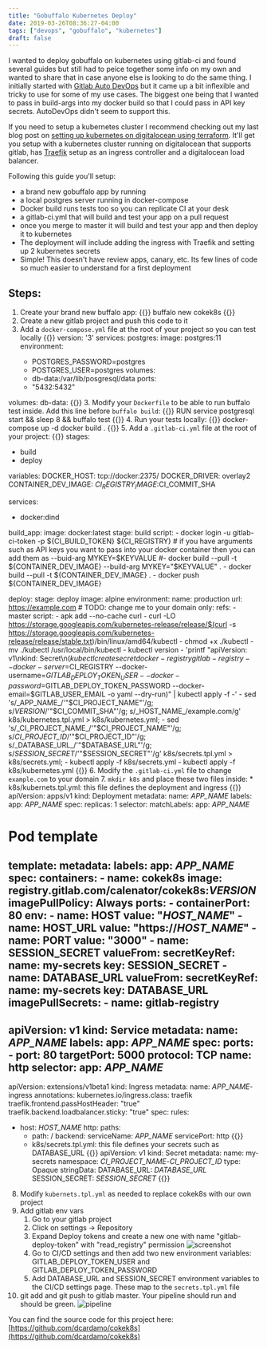 ```yaml
---
title: "Gobuffalo Kubernetes Deploy"
date: 2019-03-26T08:36:27-04:00
tags: ["devops", "gobuffalo", "kubernetes"]
draft: false
---
```


I wanted to deploy gobuffalo on kubernetes using gitlab-ci and found several guides but still had to peice together some info on my own and wanted to share that in case anyone else is looking to do the same thing.   I initially started with [Gitlab Auto DevOps](https://docs.gitlab.com/ee/topics/autodevops/) but it came up a bit inflexible and tricky to use for some of my use cases.   The biggest one being that I wanted to pass in build-args into my docker build so that I could pass in API key secrets.  AutoDevOps didn't seem to support this.

If you need to setup a kubernetes cluster I recommend checking out my last blog post on [setting up kubernetes on digitalocean using terraform](/terraform-digitalocean-kubernetes).  It'll get you setup with a kubernetes cluster running on digitalocean that supports gitlab, has [Traefik](https://traefik.io) setup as an ingress controller and a digitalocean load balancer.

Following this guide you'll setup:

* a brand new gobuffalo app by running
* a local postgres server running in docker-compose
* Docker build runs tests too so you can replicate CI at your desk
* a gitlab-ci.yml that will build and test your app on a pull request
* once you merge to master it will build and test your app and then deploy it to kubernetes
* The deployment will include adding the ingress with Traefik and setting up 2 kubernetes secrets
* Simple!  This doesn't have review apps, canary, etc.  Its few lines of code so much easier to understand for a first deployment

## Steps:

1. Create your brand new buffalo app:
{{<highlight sh>}}
buffalo new cokek8s
{{</highlight>}}
2. Create a new gitlab project and push this code to it
3. Add a `docker-compose.yml` file at the root of your project so you can test locally
{{<highlight dockerfile>}}
version: '3'
services:
  postgres:
    image: postgres:11
    environment:
      - POSTGRES_PASSWORD=postgres
      - POSTGRES_USER=postgres
    volumes:
      - db-data:/var/lib/posgresql/data
    ports:
      - "5432:5432"

volumes:
  db-data:
{{</highlight>}}
3. Modify your `Dockerfile` to be able to run buffalo test inside.  Add this line before `buffalo build`:
{{<highlight dockerfile>}}
    RUN service postgresql start && sleep 8 && buffalo test
{{</highlight>}}
4. Run your tests locally:
{{<highlight shell>}}
    docker-compose up -d
    docker build .
{{</highlight>}}
5. Add a `.gitlab-ci.yml` file at the root of your project:
{{<highlight yml>}}
stages:
  - build
  - deploy

variables:
  DOCKER_HOST: tcp://docker:2375/
  DOCKER_DRIVER: overlay2
  CONTAINER_DEV_IMAGE: $CI_REGISTRY_IMAGE:$CI_COMMIT_SHA

services:
  - docker:dind

build_app:
  image: docker:latest
  stage: build
  script:
    - docker login -u gitlab-ci-token -p ${CI_BUILD_TOKEN} ${CI_REGISTRY}
    # if you have arguments such as API keys you want to pass into your docker container then you can add them as --buid-arg MYKEY=$KEYVALUE
    #- docker build --pull -t ${CONTAINER_DEV_IMAGE} --build-arg MYKEY="$KEYVALUE" .
    - docker build --pull -t ${CONTAINER_DEV_IMAGE} .
    - docker push ${CONTAINER_DEV_IMAGE}

deploy:
  stage: deploy
  image: alpine
  environment:
    name: production
    url: https://example.com   # TODO: change me to your domain
  only:
    refs:
      - master
  script:
    - apk add --no-cache curl
    - curl -LO https://storage.googleapis.com/kubernetes-release/release/$(curl -s https://storage.googleapis.com/kubernetes-release/release/stable.txt)/bin/linux/amd64/kubectl
    - chmod +x ./kubectl
    - mv ./kubectl /usr/local/bin/kubectl
    - kubectl version
    - 'printf "apiVersion: v1\nkind: Secret\n$(kubectl create secret docker-registry gitlab-registry --docker-server=$CI_REGISTRY --docker-username=$GITLAB_DEPLOY_TOKEN_USER --docker-password=$GITLAB_DEPLOY_TOKEN_PASSWORD --docker-email=$GITLAB_USER_EMAIL -o yaml --dry-run)" | kubectl apply -f -'
    - sed 's/_APP_NAME_/'"$CI_PROJECT_NAME"'/g; s/_VERSION_/'"$CI_COMMIT_SHA"'/g; s/_HOST_NAME_/example.com/g' k8s/kubernetes.tpl.yml > k8s/kubernetes.yml;
    - sed 's/_CI_PROJECT_NAME_/'"$CI_PROJECT_NAME"'/g; s/_CI_PROJECT_ID_/'"$CI_PROJECT_ID"'/g; s/_DATABASE_URL_/'"$DATABASE_URL"'/g; s/_SESSION_SECRET_/'"$SESSION_SECRET"'/g' k8s/secrets.tpl.yml > k8s/secrets.yml;
    - kubectl apply -f k8s/secrets.yml
    - kubectl apply -f k8s/kubernetes.yml
{{</highlight>}}
6.  Modify the `.gitlab-ci.yml` file to change `example.com` to your domain
7.  `mkdir k8s` and place these two files inside:
    * k8s/kubernets.tpl.yml: this file defines the deployment and ingress
    {{<highlight yml>}}
apiVersion: apps/v1
kind: Deployment
metadata:
  name: _APP_NAME_
  labels:
    app: _APP_NAME_
spec:
  replicas: 1
  selector:
    matchLabels:
      app: _APP_NAME_

  # Pod template
  template:
    metadata:
      labels:
        app: _APP_NAME_
    spec:
      containers:
        - name: cokek8s
          image: registry.gitlab.com/calenator/cokek8s:_VERSION_
          imagePullPolicy: Always
          ports:
            - containerPort: 80
          env:
            - name: HOST
              value: "_HOST_NAME_"
            - name: HOST_URL
              value: "https://_HOST_NAME_"
            - name: PORT
              value: "3000"
            - name: SESSION_SECRET
              valueFrom:
                secretKeyRef:
                  name: my-secrets
                  key: SESSION_SECRET
            - name: DATABASE_URL
              valueFrom:
                secretKeyRef:
                  name: my-secrets
                  key: DATABASE_URL
      imagePullSecrets:
        - name: gitlab-registry
---
apiVersion: v1
kind: Service
metadata:
  name: _APP_NAME_
  labels:
    app: _APP_NAME_
spec:
  ports:
    - port: 80
      targetPort: 5000
      protocol: TCP
      name: http
  selector:
      app: _APP_NAME_
---
apiVersion: extensions/v1beta1
kind: Ingress
metadata:
  name: _APP_NAME_-ingress
  annotations:
    kubernetes.io/ingress.class: traefik
    traefik.frontend.passHostHeader: "true"
    traefik.backend.loadbalancer.sticky: "true"
spec:
  rules:
  - host: _HOST_NAME_
    http:
      paths:
      - path: /
        backend:
          serviceName: _APP_NAME_
          servicePort: http
    {{</highlight>}}
    * k8s/secrets.tpl.yml: this file defines your secrets such as DATABASE_URL
    {{<highlight yml>}}
apiVersion: v1
kind: Secret
metadata:
  name: my-secrets
  namespace: _CI_PROJECT_NAME_-_CI_PROJECT_ID_
type: Opaque
stringData:
  DATABASE_URL: _DATABASE_URL_
  SESSION_SECRET: _SESSION_SECRET_
    {{</highlight>}}
8.  Modify `kubernets.tpl.yml` as needed to replace cokek8s with our own project
9. Add gitlab env vars
    1.  Go to your gitlab project
    2.  Click on settings -> Repository
    3.  Expand Deploy tokens and create a new one with name "gitlab-deploy-token" with "read_registry" permission ![screenshot](/img/gobuffalo-gitlab-kubernetes-deploy/gobuffalo-gitlab-kubernetes-deploy1.png)
    4.  Go to CI/CD settings and then add two new environment variables:  GITLAB_DEPLOY_TOKEN_USER and GITLAB_DEPLOY_TOKEN_PASSWORD
    5.  Add DATABASE_URL and SESSION_SECRET environment variables to the CI/CD settings page.  These map to the `secrets.tpl.yml` file
10. git add and git push to gitlab master.  Your pipeline should run and should be green. ![pipeline](/img/gobuffalo-gitlab-kubernetes-deploy/pipeline.png)


You can find the source code for this project here: [https://github.com/dcardamo/cokek8s](https://github.com/dcardamo/cokek8s)
